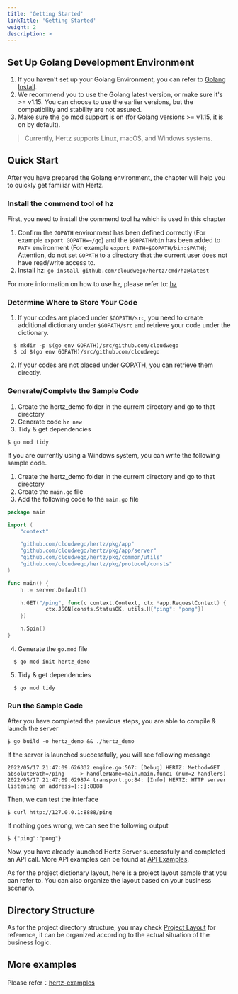 ```yaml
---
title: 'Getting Started'
linkTitle: 'Getting Started'
weight: 2
description: >
---
```


## Set Up Golang Development Environment

1. If you haven't set up your Golang Environment, you can refer to [Golang Install](https://golang.org/doc/install).
2. We recommend you to use the Golang latest version, or make sure it's >= v1.15. You can choose to use the earlier versions, but the compatibility and stability are not assured.
3. Make sure the go mod support is on (for Golang versions >= v1.15, it is on by default).

> Currently, Hertz supports Linux, macOS, and Windows systems.

## Quick Start

After you have prepared the Golang environment, the chapter will help you to quickly get familiar with Hertz.

### Install the commend tool of hz

First, you need to install the commend tool hz which is used in this chapter

1. Confirm the `GOPATH` environment has been defined correctly (For example `export GOPATH=~/go`)
   and the `$GOPATH/bin` has been added to `PATH` environment (For example `export PATH=$GOPATH/bin:$PATH`);
   Attention, do not set `GOPATH` to a directory that the current user does not have read/write access to.
2. Install hz: `go install github.com/cloudwego/hertz/cmd/hz@latest`

For more information on how to use hz, please refer to: [hz](https://www.cloudwego.io/zh/docs/hertz/tutorials/toolkit/toolkit/)

### Determine Where to Store Your Code

1. If your codes are placed under `$GOPATH/src`, you need to create additional dictionary under `$GOPATH/src` and retrieve your code under the dictionary.

```console
  $ mkdir -p $(go env GOPATH)/src/github.com/cloudwego
  $ cd $(go env GOPATH)/src/github.com/cloudwego
```

2. If your codes are not placed under GOPATH, you can retrieve them directly.

### Generate/Complete the Sample Code

1. Create the hertz_demo folder in the current directory and go to that directory
2. Generate code `hz new`
3. Tidy & get dependencies

```console
$ go mod tidy
```

If you are currently using a Windows system, you can write the following sample code.

1. Create the hertz_demo folder in the current directory and go to that directory
2. Create the `main.go` file
3. Add the following code to the `main.go` file

```go
package main

import (
    "context"

    "github.com/cloudwego/hertz/pkg/app"
    "github.com/cloudwego/hertz/pkg/app/server"
    "github.com/cloudwego/hertz/pkg/common/utils"
    "github.com/cloudwego/hertz/pkg/protocol/consts"
)

func main() {
    h := server.Default()

    h.GET("/ping", func(c context.Context, ctx *app.RequestContext) {
            ctx.JSON(consts.StatusOK, utils.H{"ping": "pong"})
    })

    h.Spin()
}
```

4. Generate the `go.mod` file

```console
  $ go mod init hertz_demo
```

5. Tidy & get dependencies

```console
  $ go mod tidy
```

### Run the Sample Code

After you have completed the previous steps, you are able to compile & launch the server

```console
$ go build -o hertz_demo && ./hertz_demo
```

If the server is launched successfully, you will see following message

```console
2022/05/17 21:47:09.626332 engine.go:567: [Debug] HERTZ: Method=GET    absolutePath=/ping   --> handlerName=main.main.func1 (num=2 handlers)
2022/05/17 21:47:09.629874 transport.go:84: [Info] HERTZ: HTTP server listening on address=[::]:8888
```

Then, we can test the interface

```console
$ curl http://127.0.0.1:8888/ping
```

If nothing goes wrong, we can see the following output

```console
$ {"ping":"pong"}
```

Now, you have already launched Hertz Server successfully and completed an API call. More API examples can be found at [API Examples](https://pkg.go.dev/github.com/cloudwego/hertz).

As for the project dictionary layout, here is a project layout sample that you can refer to. You can also organize the layout based on your business scenario.

## Directory Structure

As for the project directory structure, you may check [Project Layout](https://github.com/golang-standards/project-layout) for reference,
it can be organized according to the actual situation of the business logic.

## More examples

Please refer：[hertz-examples](https://github.com/cloudwego/hertz-examples)
